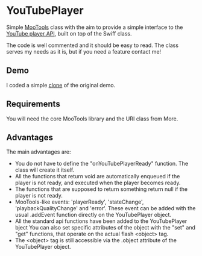 # YouTubePlayer

Simple [MooTools](http://mootools.net/ "MooTools") class with the aim
to provide a simple interface to the [YouTube player
API](http://code.google.com/apis/youtube/js_api_reference.html
"YouTube JS API reference"), built on top of the Swiff class.

The code is well commented and it should be easy to read. The class
serves my needs as it is, but if you need a feature contact me!

## Demo
I coded a simple [clone](http://mazzo.li/YouTubePlayer/demo.html
"Demo") of the original demo.

## Requirements
You will need the core MooTools library and the URI class from More.

## Advantages
The main advantages are:

*   You do not have to define the "onYouTubePlayerReady" function. The
    class will create it itself.
*   All the functions that return void are automatically enqueued if the
    player is not ready, and executed when the player becomes ready.
*   The functions that are supposed to return something return null if the
    player is not ready.
*   MooTools-like events: 'playerReady', 'stateChange',
    'playbackQualityChange' and 'error'. These event can be added with
    the usual .addEvent function directly on the YouTubePlayer object.
*   All the standard api functions have been added to the YouTubePlayer
    bject You can also set specific attributes of the object with the
    "set" and "get" functions, that operate on the actual flash &lt;object&gt; tag.
*   The &lt;object&gt; tag is still accessible via the .object attribute of the
    YouTubePlayer object.


